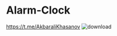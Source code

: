 # Alarm-Clock
https://t.me/AkbaraliKhasanov
![download](https://user-images.githubusercontent.com/72391361/154512556-74d1ea2f-bf2c-4079-9da2-8e1f46f76b92.jpg)
